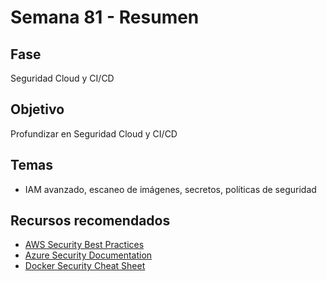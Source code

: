 # Semana 81 - Resumen

## Fase
Seguridad Cloud y CI/CD

## Objetivo
Profundizar en Seguridad Cloud y CI/CD

## Temas
- IAM avanzado, escaneo de imágenes, secretos, políticas de seguridad

## Recursos recomendados
- [AWS Security Best Practices](https://aws.amazon.com/architecture/security-best-practices/)
- [Azure Security Documentation](https://learn.microsoft.com/en-us/azure/security/)
- [Docker Security Cheat Sheet](https://cheatsheetseries.owasp.org/cheatsheets/Docker_Security_Cheat_Sheet.html)
